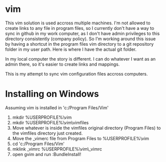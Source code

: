 vim
===

This vim solution is used accross multiple machines.    I'm not allowed to create links to any file in program files, so I currently
don't have a way to sync in github in my work computer, as I don't
have admin privileges to this directory consistently (company policy).
So I'm working around this issue by having a shortcut in the program
files vim directory to a git repository folder in my user path.  Here
is where I have the actual git folder. 

In my local computer the story is different.  I can do whatever I want
as an admin there, so it's easier to create links and mappings.

This is my attempt to sync vim configuration files accross computers.

Installing on Windows
=====================

Assuming vim is installed in 'c:/Program Files/Vim'

1. mkdir %USERPROFILE%\vim
2. mkdir %USERPROFILE%\vim\vimfiles
3. Move whatever is inside the vimfiles original directory (Program Files) to the vimfiles directory just created.
4. Move the _vimerc file from Program Files to %USERPROFILE%\vim
5. cd 'c:/Program Files/Vim'
6. mklink _vimrc %USERPROFILE%\vim\\_vimrc
7. open gvim and run :BundleInstall!
